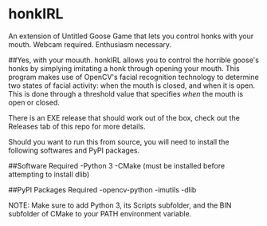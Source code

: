 # honkIRL
An extension of Untitled Goose Game that lets you control honks with your mouth. Webcam required. Enthusiasm necessary.

##Yes, with your mouuth.
honkIRL allows you to control the horrible goose's honks by simplying imitating a honk through opening your mouth. This program makes use of OpenCV's facial recognition technology to determine two states of facial activity: when the mouth is closed, and when it is open. This is done through a threshold value that specifies *when* the mouth is open or closed.

There is an EXE release that should work out of the box, check out the Releases tab of this repo for more details.

Should you want to run this from source, you will need to install the following softwares and PyPI packages.

##Software Required
-Python 3
-CMake (must be installed before attempting to install dlib)

##PyPI Packages Required
-opencv-python
-imutils
-dlib

NOTE: Make sure to add Python 3, its Scripts subfolder, and the BIN subfolder of CMake to your PATH environment variable.
